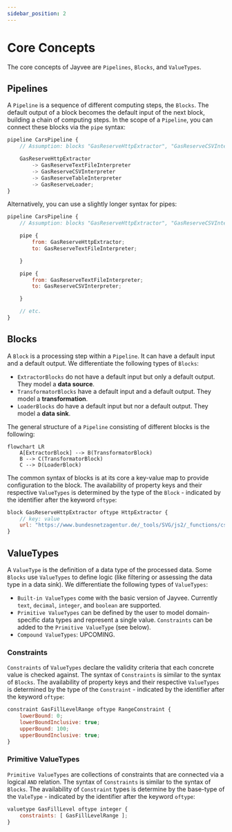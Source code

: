 ```yaml
---
sidebar_position: 2
---
```


# Core Concepts

The core concepts of Jayvee are `Pipelines`, `Blocks`, and `ValueTypes`.

## Pipelines

A `Pipeline` is a sequence of different computing steps, the `Blocks`. The default output of a block becomes the default input of the next block, building a chain of computing steps. In the scope of a `Pipeline`, you can connect these blocks via the `pipe` syntax:

```javascript
pipeline CarsPipeline {
    // Assumption: blocks "GasReserveHttpExtractor", "GasReserveCSVInterpreter", "GasReserveTableInterpreter", and "GasReserveLoader" are defined

    GasReserveHttpExtractor
		-> GasReserveTextFileInterpreter
		-> GasReserveCSVInterpreter
		-> GasReserveTableInterpreter
		-> GasReserveLoader;
}
```

Alternatively, you can use a slightly longer syntax for pipes:

```javascript
pipeline CarsPipeline {
    // Assumption: blocks "GasReserveHttpExtractor", "GasReserveCSVInterpreter", "GasReserveTableInterpreter", and "GasReserveLoader" are defined

    pipe {
        from: GasReserveHttpExtractor;
        to: GasReserveTextFileInterpreter;

    }

    pipe {
        from: GasReserveTextFileInterpreter;
        to: GasReserveCSVInterpreter;

    }

    // etc.
}
```


## Blocks

A `Block` is a processing step within a `Pipeline`. It can have a default input and a default output. We differentiate the following types of `Blocks`:
- `ExtractorBlocks` do not have a default input but only a default output. They model a **data source**.
- `TransformatorBlocks` have a default input and a default output. They model a **transformation**.
- `LoaderBlocks` do have a default input but nor a default output. They model a **data sink**.

The general structure of a `Pipeline` consisting of different blocks is the following:
```mermaid
flowchart LR
    A[ExtractorBlock] --> B(TransformatorBlock)
    B --> C(TransformatorBlock)
    C --> D(LoaderBlock)
```

The common syntax of blocks is at its core a key-value map to provide configuration to the block. The availability of property keys and their respective `ValueTypes` is determined by the type of the `Block` - indicated by the identifier after the keyword `oftype`:

```javascript
block GasReserveHttpExtractor oftype HttpExtractor {
    // key: value
    url: "https://www.bundesnetzagentur.de/_tools/SVG/js2/_functions/csv_export.html?view=renderCSV&id=1089590";
} 
```


## ValueTypes

A `ValueType` is the definition of a data type of the processed data. Some `Blocks` use `ValueTypes` to define logic (like filtering or assessing the data type in a data sink). We differentiate the following types of `ValueTypes`:
- `Built-in ValueTypes` come with the basic version of Jayvee. Currently `text`, `decimal`, `integer`, and `boolean` are supported.
- `Primitive ValueTypes` can be defined by the user to model domain-specific data types and represent a single value. `Constraints` can be added to the `Primitive ValueType` (see below).
- `Compound ValueTypes`: UPCOMING.


### Constraints

`Constraints` of `ValueTypes` declare the validity criteria that each concrete value is checked against. The syntax of `Constraints` is similar to the syntax of `Blocks`. The availability of property keys and their respective `ValueTypes` is determined by the type of the `Constraint` - indicated by the identifier after the keyword `oftype`:

```javascript
constraint GasFillLevelRange oftype RangeConstraint {
    lowerBound: 0;
    lowerBoundInclusive: true;
    upperBound: 100;
    upperBoundInclusive: true;
}
```

### Primitive ValueTypes

`Primitive ValueTypes` are collections of constraints that are connected via a logical `AND` relation. The syntax of `Constraints` is similar to the syntax of `Blocks`. The availability of `Constraint` types is determine by the base-type of the `ValeType` - indicated by the identifier after the keyword `oftype`:

```javascript
valuetype GasFillLevel oftype integer {
    constraints: [ GasFillLevelRange ];
}
```